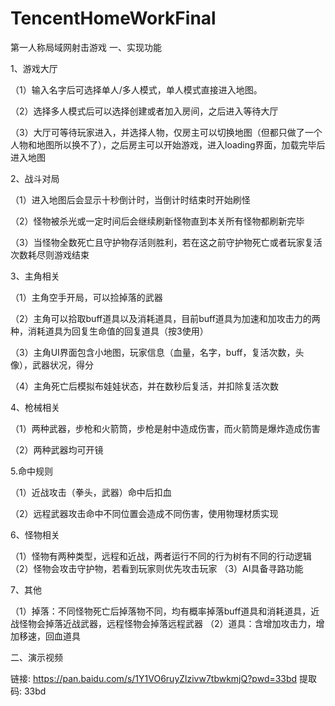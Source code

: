 # TencentHomeWorkFinal
第一人称局域网射击游戏
一、实现功能

1、游戏大厅

  （1）输入名字后可选择单人/多人模式，单人模式直接进入地图。
  
  （2）选择多人模式后可以选择创建或者加入房间，之后进入等待大厅
  
  （3）大厅可等待玩家进入，并选择人物，仅房主可以切换地图（但都只做了一个人物和地图所以换不了），之后房主可以开始游戏，进入loading界面，加载完毕后进入地图
    
  
 2、战斗对局
 
 （1）进入地图后会显示十秒倒计时，当倒计时结束时开始刷怪
 
 （2）怪物被杀光或一定时间后会继续刷新怪物直到本关所有怪物都刷新完毕
 
 （3）当怪物全数死亡且守护物存活则胜利，若在这之前守护物死亡或者玩家复活次数耗尽则游戏结束
 
 3、主角相关
 
  （1）主角空手开局，可以捡掉落的武器
 
  （2）主角可以拾取buff道具以及消耗道具，目前buff道具为加速和加攻击力的两种，消耗道具为回复生命值的回复道具（按3使用）
 
  （3）主角UI界面包含小地图，玩家信息（血量，名字，buff，复活次数，头像），武器状况，得分
      
  （4）主角死亡后模拟布娃娃状态，并在数秒后复活，并扣除复活次数

  
  4、枪械相关
  
  （1）两种武器，步枪和火箭筒，步枪是射中造成伤害，而火箭筒是爆炸造成伤害
  
  （2）两种武器均可开镜
  
  5.命中规则
  
  （1）近战攻击（拳头，武器）命中后扣血
  
  （2）远程武器攻击命中不同位置会造成不同伤害，使用物理材质实现
  
  6、怪物相关
  
  （1）怪物有两种类型，远程和近战，两者运行不同的行为树有不同的行动逻辑
  （2）怪物会攻击守护物，若看到玩家则优先攻击玩家
  （3）AI具备寻路功能
  
  7、其他
  
  （1）掉落：不同怪物死亡后掉落物不同，均有概率掉落buff道具和消耗道具，近战怪物会掉落近战武器，远程怪物会掉落远程武器
  （2）道具：含增加攻击力，增加移速，回血道具
  
  
  二、演示视频
  
  链接: https://pan.baidu.com/s/1Y1VO6ruyZlzivw7tbwkmjQ?pwd=33bd 提取码: 33bd 

